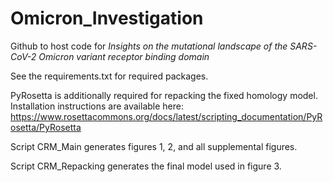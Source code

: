# Omicron_Investigation

Github to host code for _Insights on the mutational landscape of the SARS-CoV-2 Omicron variant receptor binding domain_

See the requirements.txt for required packages. 

PyRosetta is additionally required for repacking the fixed homology model. Installation instructions are available here: https://www.rosettacommons.org/docs/latest/scripting_documentation/PyRosetta/PyRosetta 

Script CRM_Main generates figures 1, 2, and all supplemental figures.

Script CRM_Repacking generates the final model used in figure 3.
